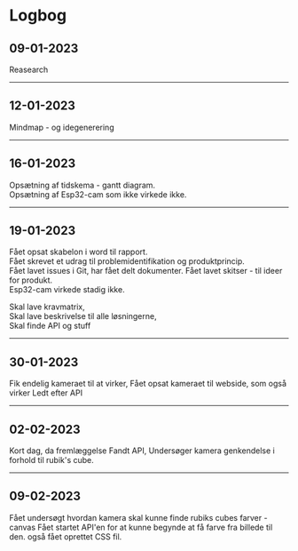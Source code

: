 # Logbog

## 09-01-2023

Reasearch

---

## 12-01-2023

Mindmap - og idegenerering

---

## 16-01-2023

Opsætning af tidskema - gantt diagram.  
Opsætning af Esp32-cam som ikke virkede ikke.

---

## 19-01-2023

Fået opsat skabelon i word til rapport.  
Fået skrevet et udrag til problemidentifikation og produktprincip.  
Fået lavet issues i Git, har fået delt dokumenter.
Fået lavet skitser - til ideer for produkt.  
Esp32-cam virkede stadig ikke.

Skal lave kravmatrix,  
Skal lave beskrivelse til alle løsningerne,  
Skal finde API og stuff

---

## 30-01-2023

Fik endelig kameraet til at virker,
Fået opsat kameraet til webside, som også virker
Ledt efter API

---

## 02-02-2023

Kort dag, da fremlæggelse
Fandt API,
Undersøger kamera genkendelse i forhold til rubik's cube.

---

## 09-02-2023

Fået undersøgt hvordan kamera skal kunne finde rubiks cubes farver - canvas
Fået startet API'en for at kunne begynde at få farve fra billede til den.
også fået oprettet CSS fil.